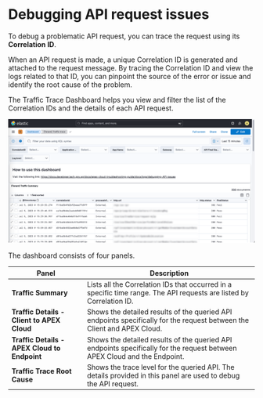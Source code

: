 # Debugging API request issues

To debug a problematic API request, you can trace the request using its **Correlation ID**. 

When an API request is made, a unique Correlation ID is generated and attached to the request message. By tracing the Correlation ID and view the logs related to that ID, you can  pinpoint the source of the error or issue and identify the root cause of the problem.

The Traffic Trace Dashboard helps you view and filter the list of the Correlation IDs and the details of each API request. 

![Traffic-trace-dashboard](/images/dashboard-traffic-trace.png)

The dashboard consists of four panels.

| Panel | Description |
| --- | --- |
| **Traffic Summary** | Lists all the Correlation IDs that occurred in a specific time range. The API requests are listed by  Correlation ID. |
| **Traffic Details - Client to APEX Cloud** | Shows the detailed results of the queried API endpoints specifically for the request between the Client and APEX Cloud. |
| **Traffic Details - APEX Cloud to Endpoint** | Shows the detailed results of the queried API endpoints specifically for the request between APEX Cloud and the Endpoint. |
| **Traffic Trace Root Cause** | Shows the trace level for the  queried API. The details provided in this panel are used to debug the API request.

<!--

| **Traffic Details** | Shows the detailed results of the queried API endpoints. The details can determine whether an API call is bridging, such as when the **sentHeader** column returns two Correlation IDs.

## View the API Traffic Trace

To debug an API issue using the Traffic Trace dashboard, follow these steps:

<details><b><summary style="font-size:20px">Complete the prerequisites</b></summary>

Ensure that you have:

- An active [TechPass](https://docs.developer.tech.gov.sg/docs/apex-cloud-onboarding/docs/techpass) account.
- Access to your Elastic Cloud deployment.
</details>

<details><b><summary style="font-size:20px">Step 1: View the Traffic Trace dashboard</b></summary>

1. Access your StackOps account.

    - **Production:** [go.gov.sg/apex-report](http://go.gov.sg/apex-report)<br>
    - **Staging:** [go.gov.sg/apex-report-stg](http://go.gov.sg/apex-report-stg)


1. Log in with [TechPass](https://docs.developer.tech.gov.sg/docs/apex-cloud-onboarding/docs/techpass). The Elastic Cloud dashboard is displayed. 

1. From the Spaces menu, select your project space.

1. From the main menu, go to the Analytics category and click **Dashboard**. A list of available dashboards are displayed in the Dashboards page.
 
    ![Select dashboard menu](/images/dashboard-menu.png) 

1. From the list of dashboards, click **Traffic trace**. The Traffic Trace dashboard is displayed.

You can use the available filters in the dashboard to narrow down the data displayed in the panels.

![Select dashboard filters](/images/dashboard-filters.png) 

| Filter | Description | Used for |
| --- | -- | -- |
| **(1) Time range** | Specifies the time range that the API was processed. | All panels
| **(2) CorrelationID** | Filters or identifies a specific API request in a query. | All panels
| **(3) Gateway** | Filters the gateway type by either **internal** or **external** values. | Traffic Summary panel
| **(4) API Final Status** | Filters the status of the request by either **Pass** or **Fail** values. | Traffic Summary panel
| **(5) Log level** | Filters by the log levels in the Traffic Trace panel. | Traffic trace panel |
</details>

<details><b><summary style="font-size:20px">Step 2: Find the Correlation ID</b></summary>

1. On your Traffic Trace dashboard, configure the **Time range**, **Gateway**, and **API Final Status** filters to narrow down the list of API requests in the Traffic Summary panel.
    > **Note:** You can choose to skip this step and proceed to browse the list of API requests in the Traffic Summary panel. These requests will be sorted based on the default time range that is set in your dashboard.

1. Browse through the list of API requests in the Traffic Summary panel, and copy the **Correlation ID** of the problematic request.

    ![copy correlation ID](/images/dashboard-correlationid.png) 

    > **Note:** You can also hover over the Correlation ID entry and  click the (**+**) icon to filter the results by that value.
</details>

<details><b><summary style="font-size:20px">Step 3: View the traffic trace</b></summary>

1. Clear any filters that you used to find the Correlation ID.

1. In the Correlation ID filter, paste the value of the Correlation ID that corresponds to the problematic API request.
    ![paste correlation ID](/images/dashboard-traffice-details-header.png) 

1. Scroll down to the Traffic Trace panel and check the details in the message column to trace the root cause of the error or issue.
    ![traffic-trace-message](/images/dashboard-trace-error.png) 

**Export the track trace logs in .csv format**

1. Hover over the upper right area of the Traffic Trace panel and click the menu icon.

1. Click **More**.

1. Click **Download as CSV**.

    ![traffic-trace-message](/images/dashboard-traffic-trace-export.png) 

</details>

## Verify the API request to the endpoint

To verify the client or application that has made a request to the APEX Cloud API endpoint, you can check the **X-Forwarded-For** header. 

1. Find the the Correlation ID of the specific API request and filter the traffic trace logs by that correlation ID. You can refer to the steps in [View the API Traffic Trace](#view-the-api-traffic-trace).
2. Locate the header in the **transactionElements.leg0.protocolInfo.recvHeader** column in the Traffic Details panel.


![traffic-trace-message](/images/dashboard-traffic-details-header.png) 

**Syntax**<br>
`X-Forwarded-For: <client>, <proxy1>, <proxy2>`

The `<client>` value refers to the source IP address of the application that initiated the API request to the APEX Cloud endpoint.

-->


